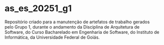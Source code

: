 # as_es_20251_g1
Repositório criado para a manutenção de artefatos de trabalho gerados pelo Grupo 1, durante o andamento da Disciplina de Arquitetura de Software, do Curso Bacharelado em Engenharia de Software, do Instituto de Informática, da Universidade Federal de Goiás.
